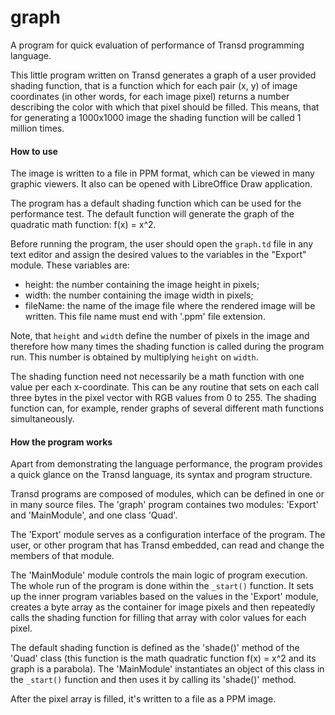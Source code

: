 # graph
A program for quick evaluation of performance of Transd programming language.

This little program written on Transd generates a graph of a user provided shading function, that is a function which for each pair (x, y) of image coordinates (in other words, for each image pixel) returns a number describing the color with which that pixel should be filled. This means, that for generating a 1000x1000 image the shading function will be called 1 million times.

#### How to use

The image is written to a file in PPM format, which can be viewed in many graphic viewers. It also can be opened with LibreOffice Draw application.

The program has a default shading function which can be used for the performance test. The default function will generate the graph of the quadratic math function: f(x) = x^2. 

Before running the program, the user should open the `graph.td` file in any text editor and assign the desired values to the variables in the "Export" module. These variables are:

* height: the number containing the image height in pixels;
* width: the number containing the image width in pixels;
* fileName: the name of the image file where the rendered image will be written. This file name must end with '.ppm' file extension.

Note, that `height` and `width` define the number of pixels in the image and therefore how many times the shading function is called during the program run. This number is obtained by multiplying `height` on `width`.

The shading function need not necessarily be a math function with one value per each x-coordinate. This can be any routine that sets on each call three bytes in the pixel vector with RGB values from 0 to 255. The shading function can, for example, render graphs of several different math functions simultaneously.

#### How the program works

Apart from demonstrating the language performance, the program provides a quick glance
on the Transd language, its syntax and program structure.

Transd programs are composed of modules, which can be defined in one or in many source files. The 'graph' program containes two modules: 'Export' and 'MainModule', and one class 'Quad'.

The 'Export' module serves as a configuration interface of the program. The user, or other program that has Transd embedded, can read and change the members of that module.

The 'MainModule' module controls the main logic of program execution. The whole run of the program is done within the `_start()` function. It sets up the inner program variables based on the values in the 'Export' module, creates a byte array as the container for image pixels and then repeatedly calls the shading function for filling that array with color values for each pixel.

The default shading function is defined as the 'shade()' method of the 'Quad' class (this function is the math quadratic function f(x) = x^2 and its graph is a parabola). The 'MainModule' instantiates an object of this class in the `_start()` function and then uses it by calling its 'shade()' method.

After the pixel array is filled, it's written to a file as a PPM image.

